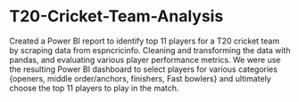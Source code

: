 # T20-Cricket-Team-Analysis
Created a Power BI report to identify top 11 players for a T20 cricket team by scraping data from espncricinfo.
Cleaning and transforming the data with pandas, and evaluating various player performance metrics.
We were use the resulting Power BI dashboard to select players for various categories {openers, middle order/anchors, 
finishers, Fast bowlers} and ultimately choose the top 11 players to play in the match.
